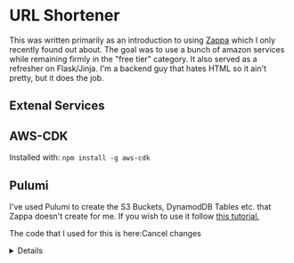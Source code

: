 # URL Shortener

This was written primarily as an introduction to using [Zappa](https://github.com/zappa/Zappa) which I only recently found out about. The goal was to use a bunch of amazon services while remaining firmly in the "free tier" category. It also served as a refresher on Flask/Jinja. I'm a backend guy that hates HTML so it ain't pretty, but it does the job. 

## Extenal Services

## AWS-CDK
   Installed with: `npm install -g aws-cdk`

## Pulumi

   I've used Pulumi to create the S3 Buckets, DynamodDB Tables etc. that Zappa doesn't create for 
	me. If you wish to use it follow [this tutorial.](https://www.pulumi.com/docs/clouds/aws/get-started/) 

   The code that I used for this is here:Cancel changes
	<details>
	```python
		"""An AWS Python Pulumi program"""

		import pulumi
		import os
		import pulumi_aws as aws
		from werkzeug.security import generate_password_hash

		bucket_name = os.getenv('TEMPLATE_BUCKET') or 'templates'
		links_table_name = os.getenv('LINKS_TABLE') or 'links'
		users_table_name = os.getenv('USERS_TABLE') or 'users'
		username = os.getenv('USERNAME') or 'test'
		password = os.getenv('PASSWORD') or 'password'

		mainPage = pulumi.asset.FileAsset('../templates/index.html')
		loginPage = pulumi.asset.FileAsset('../templates/login.html')


		# Create an AWS resource (S3 Bucket)
		bucket = aws.s3.Bucket(bucket_name, bucket=bucket_name)
		mainPage_s3 = aws.s3.BucketObject("index.html",
			bucket=bucket.id,
			source=mainPage)

		loginPage_s3 = aws.s3.BucketObject("login.html",
			bucket=bucket.id,
			source=loginPage)

		# Export the name of the bucket
		pulumi.export('bucket_name', bucket.bucket)


		url_shortener_table = aws.dynamodb.Table(links_table_name,
			name=links_table_name,
			attributes=[
				aws.dynamodb.TableAttributeArgs(
					name="short_url",
					type="S",
				),		   
			],
			billing_mode="PROVISIONED",
			hash_key="short_url",
			read_capacity=1,
			write_capacity=1)

		link = aws.dynamodb.TableItem(
			"example-link", 
			table_name=url_shortener_table.name, 
			hash_key=url_shortener_table.hash_key, 
			item="""{
				"short_url": {"S": "g"},
				"long_url": {"S": "google.com"},
				"hits": {"N": "10"},
				"description": {"S": "It is google..."}
				}"""
			)

		users_table = aws.dynamodb.Table(users_table_name,
			name=users_table_name,
			attributes=[
				aws.dynamodb.TableAttributeArgs(
					name="username",
					type="S",
				),		   
			],
			billing_mode="PROVISIONED",
			hash_key="username",
			read_capacity=1,
			write_capacity=1)

		password = generate_password_hash(password)
		item = f'{{"username": {{"S": "{username}"}}, "password": {{"S": "{password}"}}, "service": {{"S": "url-shortener"}}}}'

		user = aws.dynamodb.TableItem(
			"example-user", 
			table_name=users_table.name, 
			hash_key=users_table.hash_key, 
			item=item
			)

		pulumi.export(users_table_name, users_table.name)
		```
	</details>
	Note that you don't NEED to use Pulumi at all and all of this can just be created in the AWS console/web ui. 

#### Zappa
- Make sure you have an AWS Profile setup and have run `aws configure`
- Run `zappa init`
- If you want to setup an https site follow [these](https://github.com/zappa/Zappa#deploying-to-a-domain-with-aws-certificate-manager) directions
- Run zappa deploy <env> when you are ready to deploy this to your domain. 
- Run zappa update <env> after making a code change. 

#### DynamoDB
	Two tables were created here: 

	users
		- username (primary key)
		- password (stores a password hash that can be generated by createPasswordHash.py)
		- service

	url-shortener
		- short_url (primary key)
		- long_url
		- description
		- hits

#### S3
	Used to store template files
	Just copy templates/index.html and templates/login.html to your S3 Bucket and pass in the bucket name as an env var. 
    Note: S3 bucket names must be globally unique.

#### CloudFront 
	Cloudfront was used to route traffic to the lambda from a purchased domain. I followed the tutorial [here](https://romandc.com/zappa-django-guide/walk_domain/) and went with [option 3](https://romandc.com/zappa-django-guide/walk_domain/#other-service-providers) the simplest possible method would be [option 1](https://romandc.com/zappa-django-guide/walk_domain/#option-1-route53-and-acm) but I already purchased a domain outside of AWS.
	 
#### Environment Variables

	Environment variables are configured using zappa_settings.json which is created when you run `zappa init` 
	Necessary environment variables are:
	
	"AWS_REGION": "us-east-1"
	"USERS_TABLE": "users"
	"TEMPLATE_BUCKET": "some-really-unique-s3-bucket-name-I-usually-preface-them-with-my-name",
	"SECRET_KEY": "your-super-secret-key-that-is-used-to-encode-session-data"

	If testing locally you will need to pass in a few other variables. 

	AWS_ACCESS_KEY_ID=<your aws access key> AWS_SECRET_ACCESS_KEY=<your aws secret key> LOCAL=true 
	as well as the above env vars. 

	For me this looks like:

	`AWS_ACCESS_KEY_ID=<your aws access key> AWS_SECRET_ACCESS_KEY=<your aws secret key> LOCAL=true AWS_REGION=<the region you've deployed stuff to> TEMPLATE_BUCKET=<bucket name> SECRET_KEY=<something secret and longish> python app.py`

	where <These> are obviously replaced by the env value you want to set it to.
